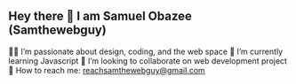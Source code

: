 ## Hey there 👋 I am Samuel Obazee (Samthewebguy)

🧑‍💻 I’m passionate about design, coding, and the web space
🌱 I’m currently learning Javascript
👯 I’m looking to collaborate on web development project
📩 How to reach me: reachsamthewebguy@gmail.com
